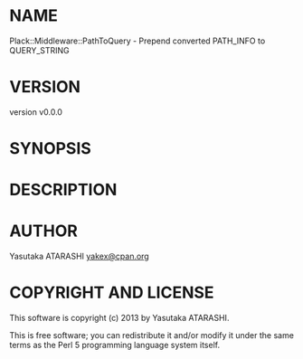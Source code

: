 # NAME

Plack::Middleware::PathToQuery - Prepend converted PATH\_INFO to QUERY\_STRING

# VERSION

version v0.0.0

# SYNOPSIS

# DESCRIPTION

# AUTHOR

Yasutaka ATARASHI <yakex@cpan.org>

# COPYRIGHT AND LICENSE

This software is copyright (c) 2013 by Yasutaka ATARASHI.

This is free software; you can redistribute it and/or modify it under
the same terms as the Perl 5 programming language system itself.
